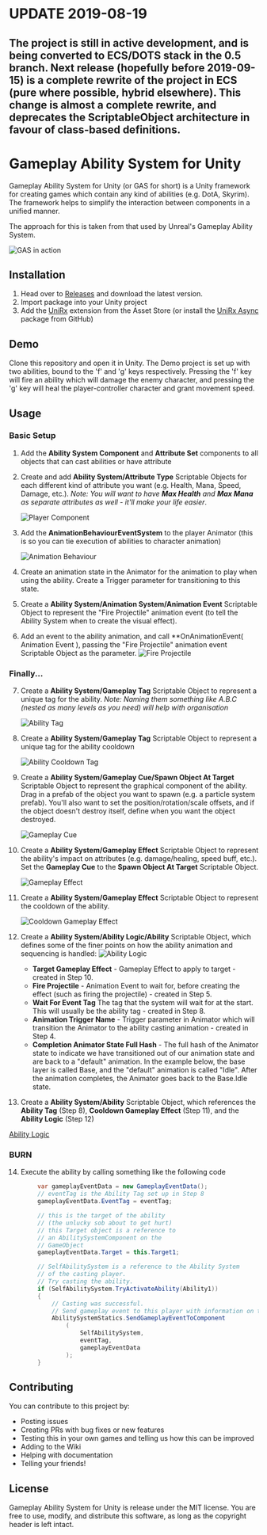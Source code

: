 # UPDATE 2019-08-19
## The project is still in active development, and is being converted to ECS/DOTS stack in the 0.5 branch.  Next release (hopefully before 2019-09-15) is a complete rewrite of the project in ECS (pure where possible, hybrid elsewhere).  This change is almost a complete rewrite, and deprecates the ScriptableObject architecture in favour of class-based definitions.

# Gameplay Ability System for Unity
Gameplay Ability System for Unity (or GAS for short) is a Unity framework for creating games which contain any kind of abilities (e.g. DotA, Skyrim).  The framework helps to simplify the interaction between components in a unified manner.  

The approach for this is taken from that used by Unreal's Gameplay Ability System.

![GAS in action](https://i.imgur.com/0OTe4KG.gif)


## Installation
1. Head over to [Releases](https://github.com/sjai013/UnityGameplayAbilitySystem/releases) and download the latest version.
2. Import package into your Unity project
3. Add the [UniRx](https://assetstore.unity.com/packages/tools/integration/unirx-reactive-extensions-for-unity-17276) extension from the Asset Store (or install the [UniRx Async](https://github.com/Cysharp/UniTask) package from GitHub)

## Demo
Clone this repository and open it in Unity.  The Demo project is set up with two abilities, bound to the 'f' and 'g' keys respectively.  Pressing the 'f' key will fire an ability which will damage the enemy character, and pressing the 'g' key will heal the player-controller character and grant movement speed.

## Usage

### Basic Setup
1. Add the **Ability System Component** and **Attribute Set** components to all objects that can cast abilities or have attribute
2. Create and add **Ability System/Attribute Type** Scriptable Objects for each different kind of attribute you want (e.g. Health, Mana, Speed, Damage, etc.).  _Note:  You will want to have **Max Health** and **Max Mana** as separate attributes as well - it'll make your life easier_. 

   ![Player Component](https://i.imgur.com/BrGWLxL.png)
3. Add the **AnimationBehaviourEventSystem** to the player Animator (this is so you can tie execution of abilities to character animation)

    ![Animation Behaviour](https://i.imgur.com/WNwSPkb.png)
4. Create an animation state in the Animator for the animation to play when using the ability.  Create a Trigger parameter for transitioning to this state.  
5. Create a **Ability System/Animation System/Animation Event** Scriptable Object to represent the "Fire Projectile" animation event (to tell the Ability System when to create the visual effect). 
6. Add an event to the ability animation, and call **OnAnimationEvent( Animation Event ), passing the "Fire Projectile" animation event Scriptable Object as the parameter.
![Fire Projectile](https://i.imgur.com/SOKyczL.png)

### Finally...
7. Create a **Ability System/Gameplay Tag** Scriptable Object to represent a unique tag for the ability.  _Note: Naming them something like A.B.C (nested as many levels as you need) will help with organisation_ 

    ![Ability Tag](https://i.imgur.com/pNvVP5g.png)
8. Create a **Ability System/Gameplay Tag** Scriptable Object to represent a unique tag for the ability cooldown

   ![Ability Cooldown Tag](https://i.imgur.com/kcS2Jk6.png)
9.  Create a **Ability System/Gameplay Cue/Spawn Object At Target** Scriptable Object to represent the graphical component of the ability.  Drag in a prefab of the object you want to spawn (e.g. a particle system prefab).  You'll also want to set the position/rotation/scale offsets, and if the object doesn't destroy itself, define when you want the object destroyed.

    ![Gameplay Cue](https://i.imgur.com/dLxXpZN.png)
10. Create a **Ability System/Gameplay Effect** Scriptable Object to represent the ability's impact on attributes (e.g. damage/healing, speed buff, etc.).  Set the **Gameplay Cue** to the **Spawn Object At Target** Scriptable Object.

    ![Gameplay Effect](https://i.imgur.com/XTyhtv3.png)
11. Create a **Ability System/Gameplay Effect** Scriptable Object to represent the cooldown of the ability.

    ![Cooldown Gameplay Effect](https://i.imgur.com/yGxRjIc.png) 
12. Create a **Ability System/Ability Logic/Ability** Scriptable Object, which defines some of the finer points on how the ability animation and sequencing is handled:
![Ability Logic](https://i.imgur.com/Z9blZub.png)
    *  **Target Gameplay Effect** - Gameplay Effect to apply to target  - created in Step 10.
    *  **Fire Projectile** - Animation Event to wait for, before creating the effect (such as firing the projectile) - created in Step 5.
    *  **Wait For Event Tag** The tag that the system will wait for at the start.  This will usually be the ability tag - created in Step 8.
    *  **Animation Trigger Name** - Trigger parameter in Animator which will transition the Animator to the ability casting animation - created in Step 4.
    *  **Completion Animator State Full Hash** - The full hash of the Animator state to indicate we have transitioned out of our animation state and are back to a "default" animation.  In the example below, the base layer is called Base, and the "default" animation is called "Idle".  After the animation completes, the Animator goes back to the Base.Idle state.
13. Create a **Ability System/Ability** Scriptable Object, which references the **Ability Tag** (Step 8), **Cooldown Gameplay Effect** (Step 11), and the **Ability Logic** (Step 12)

[Ability Logic](https://i.imgur.com/f46VYYo.png)

### BURN
14. Execute the ability by calling something like the following code
```csharp
        var gameplayEventData = new GameplayEventData();
        // eventTag is the Ability Tag set up in Step 8
        gameplayEventData.EventTag = eventTag;

        // this is the target of the ability
        // (the unlucky sob about to get hurt)
        // this Target object is a reference to 
        // an AbilitySystemComponent on the 
        // GameObject
        gameplayEventData.Target = this.Target1;

        // SelfAbilitySystem is a reference to the Ability System
        // of the casting player. 
        // Try casting the ability.
        if (SelfAbilitySystem.TryActivateAbility(Ability1))
        {
            // Casting was successful.
            // Send gameplay event to this player with information on target etc
            AbilitySystemStatics.SendGameplayEventToComponent
                (
                    SelfAbilitySystem,
                    eventTag, 
                    gameplayEventData
                );
        }
```

## Contributing
You can contribute to this project by:
* Posting issues
* Creating PRs with bug fixes or new features
* Testing this in your own games and telling us how this can be improved
* Adding to the Wiki
* Helping with documentation
* Telling your friends!

## License
Gameplay Ability System for Unity is release under the MIT license.  You are free to use, modify, and distribute this software, as long as the copyright header is left intact.
